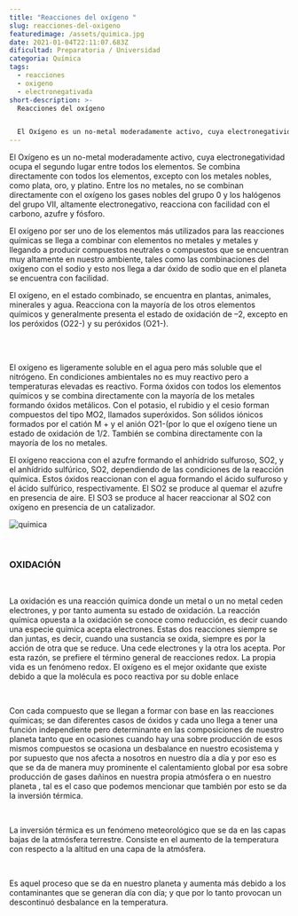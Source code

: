 ```yaml
---
title: "Reacciones del oxígeno "
slug: reacciones-del-oxigeno
featuredimage: /assets/quimica.jpg
date: 2021-01-04T22:11:07.683Z
dificultad: Preparatoria / Universidad
categoria: Química
tags:
  - reacciones
  - oxigeno
  - electronegativada
short-description: >-
  Reacciones del oxígeno 


  El Oxígeno es un no-metal moderadamente activo, cuya electronegatividad ocupa el segundo lugar entre todos los elementos.
---
```



El Oxígeno es un no-metal moderadamente activo, cuya electronegatividad ocupa el segundo lugar entre todos los elementos. Se combina directamente con todos los elementos, excepto con los metales nobles, como plata, oro, y platino. Entre los no metales, no se combinan directamente con el oxígeno los gases nobles del grupo 0 y los halógenos del grupo VII, altamente electronegativo, reacciona con facilidad con el carbono, azufre y fósforo.

El oxígeno por ser uno de los elementos más utilizados para las reacciones químicas se llega a combinar con elementos no metales y metales y llegando a producir compuestos neutrales o compuestos que se encuentran muy altamente en nuestro ambiente, tales como las combinaciones del oxígeno con el sodio y esto nos llega a dar óxido de sodio que en el planeta se encuentra con facilidad.

El oxígeno, en el estado combinado, se encuentra en plantas, animales, minerales y agua. Reacciona con la mayoría de los otros elementos químicos y generalmente presenta el estado de oxidación de –2, excepto en los peróxidos (O22-) y su peróxidos (O21-).

</br></br>

El oxígeno es ligeramente soluble en el agua pero más soluble que el nitrógeno. En condiciones ambientales no es muy reactivo pero a temperaturas elevadas es reactivo. Forma óxidos con todos los elementos químicos y se combina directamente con la mayoría de los metales formando óxidos metálicos. Con el potasio, el rubidio y el cesio forman compuestos del tipo MO2, llamados superóxidos. Son sólidos iónicos formados por el catión M + y el anión O21-(por lo que el oxígeno tiene un estado de oxidación de 1/2. También se combina directamente con la mayoría de los no metales.

El oxígeno reacciona con el azufre formando el anhídrido sulfuroso, SO2, y el anhídrido sulfúrico, SO2, dependiendo de las condiciones de la reacción química. Estos óxidos reaccionan con el agua formando el ácido sulfuroso y el ácido sulfúrico, respectivamente. El SO2 se produce al quemar el azufre en presencia de aire. El SO3 se produce al hacer reaccionar al SO2 con oxígeno en presencia de un catalizador.

![quimica](/assets/quimica.jpg "Reacciones")

</br>

### OXIDACIÓN

</br>

La oxidación es una reacción química donde un metal o un no metal ceden electrones, y por tanto aumenta su estado de oxidación. La reacción química opuesta a la oxidación se conoce como reducción, es decir cuando una especie química acepta electrones. Estas dos reacciones siempre se dan juntas, es decir, cuando una sustancia se oxida, siempre es por la acción de otra que se reduce. Una cede electrones y la otra los acepta. Por esta razón, se prefiere el término general de reacciones redox. La propia vida es un fenómeno redox. El oxígeno es el mejor oxidante que existe debido a que la molécula es poco reactiva por su doble enlace

</br>

Con cada compuesto que se llegan a formar con base en las reacciones químicas; se dan diferentes casos de óxidos y cada uno llega a tener una función independiente pero determinante en las composiciones de nuestro planeta tanto que en ocasiones cuando hay una sobre producción de esos mismos compuestos se ocasiona un desbalance en nuestro ecosistema y por supuesto que nos afecta a nosotros en nuestro día a día y por eso es que se da de manera muy prominente el calentamiento global por esa sobre producción de gases dañinos en nuestra propia atmósfera o en nuestro planeta , tal es el caso que podemos mencionar que también por esto se da la inversión térmica.

</br>

La inversión térmica es un fenómeno meteorológico que se da en las capas bajas de la atmósfera terrestre. Consiste en el aumento de la temperatura con respecto a la altitud en una capa de la atmósfera.

</br>

Es aquel proceso que se da en nuestro planeta y aumenta más debido a los contaminantes que se generan día con día; y que por lo tanto provocan un descontinuó desbalance en la temperatura.